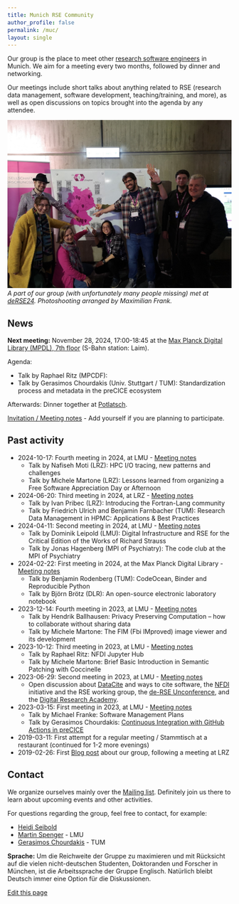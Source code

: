 ```yaml
---
title: Munich RSE Community
author_profile: false
permalink: /muc/
layout: single
---
```


Our group is the place to meet other [research software engineers](https://de-rse.org/en/) in Munich. We aim for a meeting every two months, followed by dinner and networking.

Our meetings include short talks about anything related to RSE (research data management, software development, teaching/training, and more), as well as open discussions on topics brought into the agenda by any attendee.

![Photo of a part of the Munich RSE group at deRSE24](chapter-muc-photo-derse24.jpg)
_A part of our group (with unfortunately many people missing) met at [deRSE24](https://events.hifis.net/event/994/). Photoshooting arranged by Maximilian Frank._

## News

**Next meeting:** November 28, 2024, 17:00-18:45 at the [Max Planck Digital Library (MPDL), 7th floor](https://maps.app.goo.gl/DLDhRtCTtgnqwqcr8) (S-Bahn station: Laim).

Agenda:

- Talk by Raphael Ritz (MPCDF):  
- Talk by Gerasimos Chourdakis (Univ. Stuttgart / TUM): Standardization process and metadata in the preCICE ecosystem

Afterwards: Dinner together at [Potlatsch](https://potlatsch-muenchen.de/).

[Invitation / Meeting notes](https://pad.okfn.de/p/rse-muc-meetup5-24) - Add yourself if you are planning to participate.

## Past activity

- 2024-10-17: Fourth meeting in 2024, at LMU - [Meeting notes](https://pad.okfn.de/p/rse-muc-meetup4-24)
  - Talk by Nafiseh Moti (LRZ): HPC I/O tracing, new patterns and challenges 
  - Talk by Michele Martone (LRZ): Lessons learned from organizing a Free Software Appreciation Day or Afternoon
- 2024-06-20: Third meeting in 2024, at LRZ - [Meeting notes](https://pad.okfn.de/p/rse-muc-meetup3-24)
  - Talk by Ivan Pribec (LRZ): Introducing the Fortran-Lang community
  - Talk by Friedrich Ulrich and Benjamin Farnbacher (TUM): Research Data Management in HPMC: Applications & Best Practices
- 2024-04-11: Second meeting in 2024, at LMU - [Meeting notes](https://pad.okfn.de/p/rse-muc-meetup2-24)
  - Talk by Dominik Leipold (LMU): Digital Infrastructure and RSE for the Critical Edition of the Works of Richard Strauss
  - Talk by Jonas Hagenberg (MPI of Psychiatry): The code club at the MPI  of Psychiatry
- 2024-02-22: First meeting in 2024, at the Max Planck Digital Library - [Meeting notes](https://pad.okfn.de/p/rse-muc-meetup1-24)
  - Talk by Benjamin Rodenberg (TUM): CodeOcean, Binder and Reproducible Python
  - Talk by Björn Brötz (DLR): An open-source electronic laboratory notebook
- 2023-12-14: Fourth meeting in 2023, at LMU - [Meeting notes](https://pad.okfn.de/p/rse-muc-meetup4-23)
   - Talk by Hendrik Ballhausen: Privacy Preserving Computation – how to collaborate without sharing data
   - Talk by Michele Martone: The FIM (Fbi IMproved) image viewer and its development
- 2023-10-12: Third meeting in 2023, at LMU - [Meeting notes](https://pad.okfn.de/p/rse-muc-meetup3-23)
   - Talk by Raphael Ritz: NFDI Jupyter Hub
   - Talk by Michele Martone: Brief Basic Introduction in Semantic Patching with Coccinelle
- 2023-06-29: Second meeting in 2023, at LMU - [Meeting notes](https://pad.okfn.de/p/rse-mus-meetup2-23)
  - Open discussion about [DataCite](https://datacite.org/) and ways to cite software, the [NFDI](https://www.nfdi.de/) initiative and the RSE working group, the [de-RSE Unconference](https://un-derse23.sciencesconf.org/), and the [Digital Research Academy](https://heidiseibold.ck.page/posts/feedback-wanted-building-a-digital-research-academy).
- 2023-03-15: First meeting in 2023, at LMU - [Meeting notes](https://pad.okfn.de/p/rse-muc-meetup1-23)
  - Talk by Michael Franke: Software Management Plans
  - Talk by Gerasimos Chourdakis: [Continuous Integration with GitHub Actions in preCICE](http://go.tum.de/389945)
- 2019-03-11: First attempt for a regular meeting / Stammtisch at a restaurant (continued for 1-2 more evenings)
- 2019-02-26: First [Blog post](https://www.de-rse.org/blog/2019/02/26/neue-rse-gruppen-in-m%C3%BCnchen-und-m%C3%BCnster.html) about our group, following a meeting at LRZ

## Contact

We organize ourselves mainly over the [Mailing list](https://lists.lrz.de/mailman/listinfo/rse). Definitely join us there to learn about upcoming events and other activities.

For questions regarding the group, feel free to contact, for example:
  - [Heidi Seibold](https://heidiseibold.com/)
  - [Martin Spenger](https://www.ub.uni-muenchen.de/ueber-die-ub/kontakt/personen/spenger/index.html) - LMU
  - [Gerasimos Chourdakis](https://www.cs.cit.tum.de/en/sccs/people/gerasimos-chourdakis/) - TUM

**Sprache:** Um die Reichweite der Gruppe zu maximieren und mit Rücksicht auf die vielen nicht-deutschen Studenten, Doktoranden und Forscher in München, ist die Arbeitssprache der Gruppe Englisch. Natürlich bleibt Deutsch immer eine Option für die Diskussionen.

[Edit this page](https://github.com/DE-RSE/chapter/blob/master/_pages/muc/index.md)
